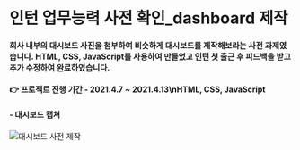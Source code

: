 # 인턴 업무능력 사전 확인_dashboard 제작
#### 회사 내부의 대시보드 사진을 첨부하여 비슷하게 대시보드를 제작해보라는 사전 과제였습니다. HTML, CSS, JavaScript를 사용하여 만들었고 인턴 첫 출근 후 피드백을 받고 추가 수정하여 완료하였습니다.
#### 👉 프로젝트 진행 기간 - 2021.4.7 ~ 2021.4.13\nHTML, CSS, JavaScript

#### - 대시보드 캡쳐
![대시보드 사전 제작](https://user-images.githubusercontent.com/60170616/122667996-e0df0300-d1f0-11eb-9ff1-1eb48e999f22.png)
